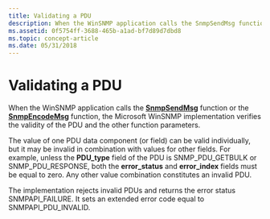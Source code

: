 ```yaml
---
title: Validating a PDU
description: When the WinSNMP application calls the SnmpSendMsg function or the SnmpEncodeMsg function, the Microsoft WinSNMP implementation verifies the validity of the PDU and the other function parameters.
ms.assetid: 0f5754ff-3688-465b-a1ad-bf7d89d7dbd8
ms.topic: concept-article
ms.date: 05/31/2018
---
```


# Validating a PDU

When the WinSNMP application calls the [**SnmpSendMsg**](/windows/desktop/api/Winsnmp/nf-winsnmp-snmpsendmsg) function or the [**SnmpEncodeMsg**](/windows/desktop/api/Winsnmp/nf-winsnmp-snmpencodemsg) function, the Microsoft WinSNMP implementation verifies the validity of the PDU and the other function parameters.

The value of one PDU data component (or field) can be valid individually, but it may be invalid in combination with values for other fields. For example, unless the **PDU\_type** field of the PDU is SNMP\_PDU\_GETBULK or SNMP\_PDU\_RESPONSE, both the **error\_status** and **error\_index** fields must be equal to zero. Any other value combination constitutes an invalid PDU.

The implementation rejects invalid PDUs and returns the error status SNMPAPI\_FAILURE. It sets an extended error code equal to SNMPAPI\_PDU\_INVALID.

 

 




